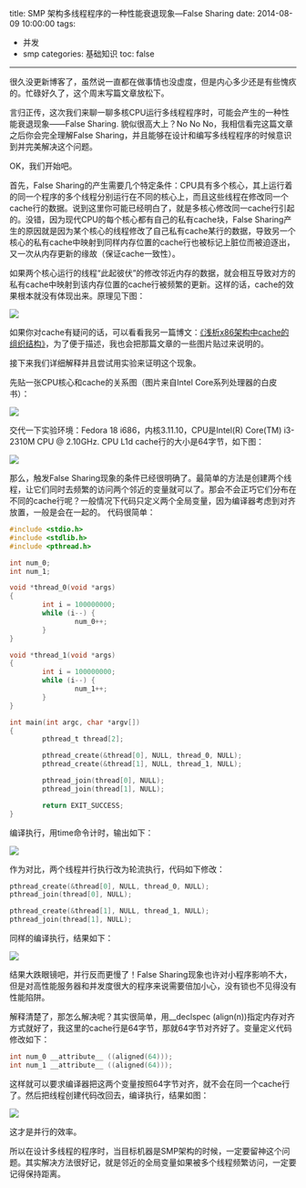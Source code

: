 title: SMP 架构多线程程序的一种性能衰退现象—False Sharing
date: 2014-08-09 10:00:00
tags:
- 并发
- smp
categories: 基础知识
toc: false
---

很久没更新博客了，虽然说一直都在做事情也没虚度，但是内心多少还是有些愧疚的。忙碌好久了，这个周末写篇文章放松下。

言归正传，这次我们来聊一聊多核CPU运行多线程程序时，可能会产生的一种性能衰退现象——False Sharing. 貌似很高大上？No No No，我相信看完这篇文章之后你会完全理解False Sharing，并且能够在设计和编写多线程程序的时候意识到并完美解决这个问题。

OK，我们开始吧。

首先，False Sharing的产生需要几个特定条件：CPU具有多个核心，其上运行着的同一个程序的多个线程分别运行在不同的核心上，而且这些线程在修改同一个cache行的数据。说到这里你可能已经明白了，就是多核心修改同一cache行引起的。没错，因为现代CPU的每个核心都有自己的私有cache块，False Sharing产生的原因就是因为某个核心的线程修改了自己私有cache某行的数据，导致另一个核心的私有cache中映射到同样内存位置的cache行也被标记上脏位而被迫逐出，又一次从内存更新的缘故（保证cache一致性）。

如果两个核心运行的线程“此起彼伏”的修改邻近内存的数据，就会相互导致对方的私有cache中映射到该内存位置的cache行被频繁的更新。这样的话，cache的效果根本就没有体现出来。原理见下图：

![](/images/31/1.png)

<!-- more -->

如果你对cache有疑问的话，可以看看我另一篇博文：[《浅析x86架构中cache的组织结构》](http://www.0xffffff.org/2014/01/06/26-x86-cache/)，为了便于描述，我也会把那篇文章的一些图片贴过来说明的。

接下来我们详细解释并且尝试用实验来证明这个现象。

先贴一张CPU核心和cache的关系图（图片来自Intel Core系列处理器的白皮书）：

![](/images/31/2.png)

交代一下实验环境：Fedora 18 i686，内核3.11.10，CPU是Intel(R) Core(TM) i3-2310M CPU @ 2.10GHz. CPU L1d cache行的大小是64字节，如下图：

![](/images/31/3.png)

那么，触发False Sharing现象的条件已经很明确了。最简单的方法是创建两个线程，让它们同时去频繁的访问两个邻近的变量就可以了。那会不会正巧它们分布在不同的cache行呢？一般情况下代码只定义两个全局变量，因为编译器考虑到对齐放置，一般是会在一起的。    代码很简单：

```c
#include <stdio.h>
#include <stdlib.h>
#include <pthread.h>

int num_0;
int num_1;

void *thread_0(void *args)
{
        int i = 100000000;
        while (i--) {
                num_0++;
        }
}

void *thread_1(void *args)
{
        int i = 100000000;
        while (i--) {
                num_1++;
        }
}

int main(int argc, char *argv[])
{
        pthread_t thread[2];

        pthread_create(&thread[0], NULL, thread_0, NULL);
        pthread_create(&thread[1], NULL, thread_1, NULL);

        pthread_join(thread[0], NULL);
        pthread_join(thread[1], NULL);

        return EXIT_SUCCESS;
}
```

编译执行，用time命令计时，输出如下：

![](/images/31/4.png)

作为对比，两个线程并行执行改为轮流执行，代码如下修改：

```c
pthread_create(&thread[0], NULL, thread_0, NULL);
pthread_join(thread[0], NULL);

pthread_create(&thread[1], NULL, thread_1, NULL);
pthread_join(thread[1], NULL);
```

同样的编译执行，结果如下：

![](/images/31/5.png)

结果大跌眼镜吧，并行反而更慢了！False Sharing现象也许对小程序影响不大，但是对高性能服务器和并发度很大的程序来说需要倍加小心，没有锁也不见得没有性能陷阱。

解释清楚了，那怎么解决呢？其实很简单，用__declspec (align(n))指定内存对齐方式就好了，我这里的cache行是64字节，那就64字节对齐好了。变量定义代码修改如下：

```c
int num_0 __attribute__ ((aligned(64)));
int num_1 __attribute__ ((aligned(64)));
```

这样就可以要求编译器把这两个变量按照64字节对齐，就不会在同一个cache行了。然后把线程创建代码改回去，编译执行，结果如图：

![](/images/31/6.png)

这才是并行的效率。

所以在设计多线程的程序时，当目标机器是SMP架构的时候，一定要留神这个问题。其实解决方法很好记，就是邻近的全局变量如果被多个线程频繁访问，一定要记得保持距离。
